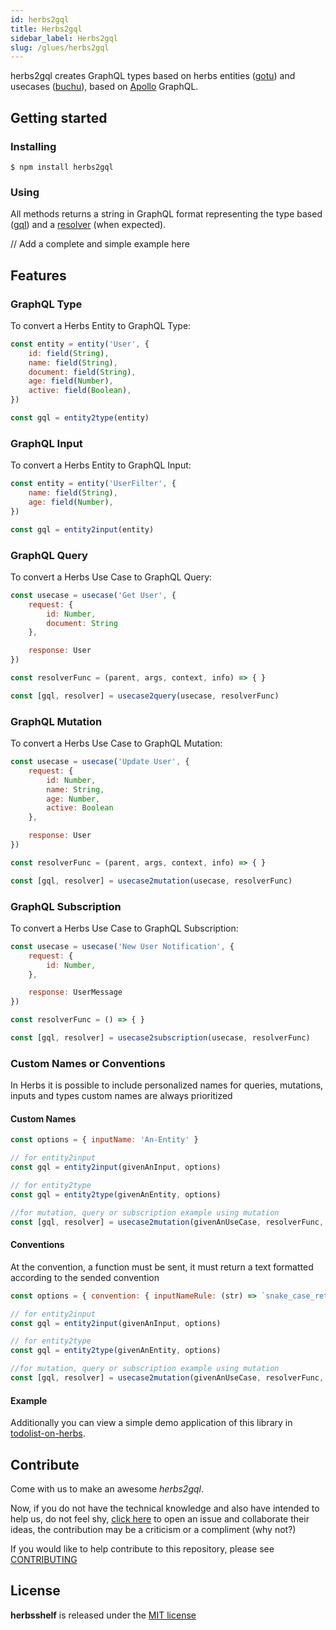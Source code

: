 ```yaml
---
id: herbs2gql
title: Herbs2gql
sidebar_label: Herbs2gql
slug: /glues/herbs2gql
---
```


herbs2gql creates GraphQL types based on herbs entities ([gotu](https://github.com/herbsjs/gotu)) and usecases ([buchu](https://github.com/herbsjs/buchu)), based on [Apollo](https://www.apollographql.com/) GraphQL.


## Getting started
### Installing

    $ npm install herbs2gql

### Using

All methods returns a string in GraphQL format representing the type based ([gql](https://www.apollographql.com/docs/apollo-server/api/apollo-server/#gql)) and a [resolver](https://www.apollographql.com/docs/apollo-server/data/resolvers/) (when expected).

// Add a complete and simple example here

## Features

### GraphQL Type

To convert a Herbs Entity to GraphQL Type:

```javascript
const entity = entity('User', {
    id: field(String),
    name: field(String),
    document: field(String),
    age: field(Number),
    active: field(Boolean),
})

const gql = entity2type(entity)
```

### GraphQL Input

To convert a Herbs Entity to GraphQL Input:

```javascript
const entity = entity('UserFilter', {    
    name: field(String),    
    age: field(Number),    
})

const gql = entity2input(entity)
```

### GraphQL Query

To convert a Herbs Use Case to GraphQL Query:

```javascript
const usecase = usecase('Get User', {
    request: {
        id: Number,
        document: String
    },

    response: User
})

const resolverFunc = (parent, args, context, info) => { }

const [gql, resolver] = usecase2query(usecase, resolverFunc)
```

### GraphQL Mutation

To convert a Herbs Use Case to GraphQL Mutation:

```javascript
const usecase = usecase('Update User', {
    request: {
        id: Number,
        name: String,
        age: Number,
        active: Boolean
    },

    response: User
})

const resolverFunc = (parent, args, context, info) => { }

const [gql, resolver] = usecase2mutation(usecase, resolverFunc)
```

### GraphQL Subscription

To convert a Herbs Use Case to GraphQL Subscription:

```javascript
const usecase = usecase('New User Notification', {
    request: {
        id: Number,        
    },

    response: UserMessage
})

const resolverFunc = () => { }

const [gql, resolver] = usecase2subscription(usecase, resolverFunc)
```

### Custom Names or Conventions
In Herbs it is possible to include personalized names for queries, mutations, inputs and types
custom names are always prioritized

#### Custom Names

```javascript
const options = { inputName: 'An-Entity' }

// for entity2input
const gql = entity2input(givenAnInput, options)

// for entity2type
const gql = entity2type(givenAnEntity, options)

//for mutation, query or subscription example using mutation
const [gql, resolver] = usecase2mutation(givenAnUseCase, resolverFunc, options)
```

#### Conventions
At the convention, a function must be sent, it must return a text formatted according to the sended convention
```javascript
const options = { convention: { inputNameRule: (str) => `snake_case_returned` }}

// for entity2input
const gql = entity2input(givenAnInput, options)

// for entity2type
const gql = entity2type(givenAnEntity, options)

//for mutation, query or subscription example using mutation
const [gql, resolver] = usecase2mutation(givenAnUseCase, resolverFunc, options)
```

#### Example

Additionally you can view a simple demo application of this library in [todolist-on-herbs](https://github.com/herbsjs/todolist-on-herbs).

## Contribute
Come with us to make an awesome *herbs2gql*.

Now, if you do not have the technical knowledge and also have intended to help us, do not feel shy, [click here](https://github.com/herbsjs/herbs2gql/issues) to open an issue and collaborate their ideas, the contribution may be a criticism or a compliment (why not?)

If you would like to help contribute to this repository, please see [CONTRIBUTING](https://github.com/herbsjs/herbs2gql/blob/main/.github/CONTRIBUTING.md)

## License

**herbsshelf** is released under the
[MIT license](https://github.com/herbsjs/herbs2gql/blob/main/LICENSE.md)
